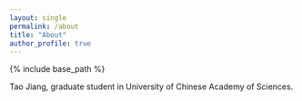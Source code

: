 ```yaml
---
layout: single
permalink: /about
title: "About"
author_profile: true
---
```


{% include base_path %}

Tao Jiang, graduate student in University of Chinese Academy of Sciences.